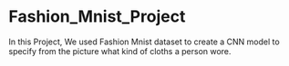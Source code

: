 # Fashion_Mnist_Project

In this Project, We used Fashion Mnist dataset to create a CNN model to specify from the picture what kind of cloths a person wore.
